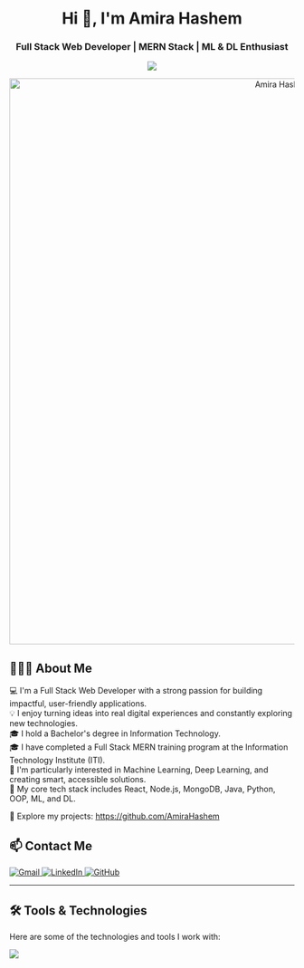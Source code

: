 <h1 align="center">Hi 👋, I'm Amira Hashem</h1>
<h3 align="center">Full Stack Web Developer | MERN Stack | ML & DL Enthusiast</h3>

<p align="center">
  <img src="https://readme-typing-svg.herokuapp.com?font=Fira+Code&duration=3000&pause=1000&color=F76C6C&center=true&vCenter=true&multiline=true&width=435&lines=Welcome+to+my+GitHub+profile!" />
</p>
<p align="center">
  <img src="https://raw.githubusercontent.com/halfrost/halfrost/master/icons/header_1.png" alt="Amira Hashem Banner" width="1000" />
</p>

## 👩🏻‍💻 About Me

💻 I'm a Full Stack Web Developer with a strong passion for building impactful, user-friendly applications.  
💡 I enjoy turning ideas into real digital experiences and constantly exploring new technologies.  
🎓 I hold a Bachelor's degree in Information Technology.  
🎓 I have completed a Full Stack MERN training program at the Information Technology Institute (ITI).  
🧠 I'm particularly interested in Machine Learning, Deep Learning, and creating smart, accessible solutions.  
🚀 My core tech stack includes React, Node.js, MongoDB, Java, Python, OOP, ML, and DL.  

📂 Explore my projects: https://github.com/AmiraHashem  

## 📫 Contact Me

<p align="left">
  <a href="mailto:amirahashem1054@gmail.com" target="_blank">
    <img src="https://img.shields.io/badge/Gmail-D14836?style=for-the-badge&logo=gmail&logoColor=white" alt="Gmail">
  </a>
  <a href="https://www.linkedin.com/in/amira-hashem-600179221/" target="_blank">
    <img src="https://img.shields.io/badge/LinkedIn-0A66C2?style=for-the-badge&logo=linkedin&logoColor=white" alt="LinkedIn">
  </a>
  <a href="https://github.com/Amirahashem/" target="_blank">
    <img src="https://img.shields.io/badge/GitHub-171515?style=for-the-badge&logo=github&logoColor=white" alt="GitHub">
  </a>
</p>

---
## 🛠️ Tools & Technologies 

Here are some of the technologies and tools I work with:

<p align="left">
  <img src="https://skillicons.dev/icons?i=react,nodejs,express,mongodb,java,python,js,html,css,tensorflow,sass,jquery,git,github,vscode,tailwind,bootstrap,figma,colab" />
</p>



